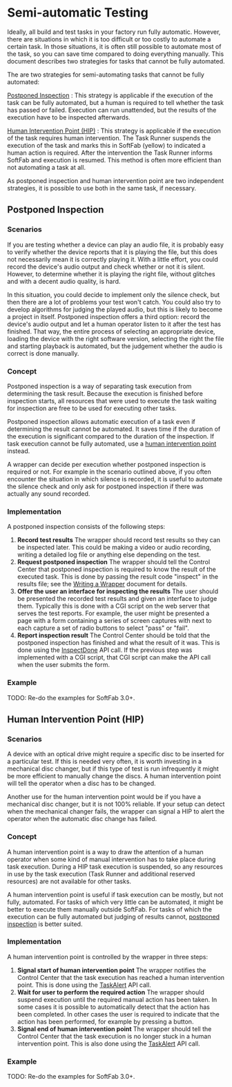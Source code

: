 # Semi-automatic Testing

Ideally, all build and test tasks in your factory run fully automatic. However, there are situations in which it is too difficult or too costly to automate a certain task. In those situations, it is often still possible to automate most of the task, so you can save time compared to doing everything manually. This document describes two strategies for tasks that cannot be fully automated.

The are two strategies for semi-automating tasks that cannot be fully automated:

<a href="#postponed">Postponed Inspection</a>
: This strategy is applicable if the execution of the task can be fully automated, but a human is required to tell whether the task has passed or failed. Execution can run unattended, but the results of the execution have to be inspected afterwards.

<a href="#hip">Human Intervention Point (HIP)</a>
:   This strategy is applicable if the execution of the task requires human intervention. The Task Runner suspends the execution of the task and marks this in SoftFab (yellow) to indicated a human action is required. After the intervention the Task Runner informs SoftFab and execution is resumed. This method is often more efficient than not automating a task at all.

As postponed inspection and human intervention point are two independent strategies, it is possible to use both in the same task, if necessary.

## Postponed Inspection<a id="postponed"></a>

### Scenarios

If you are testing whether a device can play an audio file, it is probably easy to verify whether the device reports that it is playing the file, but this does not necessarily mean it is correctly playing it. With a little effort, you could record the device's audio output and check whether or not it is silent. However, to determine whether it is playing the right file, without glitches and with a decent audio quality, is hard.

In this situation, you could decide to implement only the silence check, but then there are a lot of problems your test won't catch. You could also try to develop algorithms for judging the played audio, but this is likely to become a project in itself. Postponed inspection offers a third option: record the device's audio output and let a human operator listen to it after the test has finished. That way, the entire process of selecting an appropriate device, loading the device with the right software version, selecting the right the file and starting playback is automated, but the judgement whether the audio is correct is done manually.

### Concept

Postponed inspection is a way of separating task execution from determining the task result. Because the execution is finished before inspection starts, all resources that were used to execute the task waiting for inspection are free to be used for executing other tasks.

Postponed inspection allows automatic execution of a task even if determining the result cannot be automated. It saves time if the duration of the execution is significant compared to the duration of the inspection. If task execution cannot be fully automated, use a [human intervention point](#hip) instead.

A wrapper can decide per execution whether postponed inspection is required or not. For example in the scenario outlined above, if you often encounter the situation in which silence is recorded, it is useful to automate the silence check and only ask for postponed inspection if there was actually any sound recorded.

### Implementation

A postponed inspection consists of the following steps:

1.  **Record test results**
    The wrapper should record test results so they can be inspected later. This could be making a video or audio recording, writing a detailed log file or anything else depending on the test.
2.  **Request postponed inspection**
    The wrapper should tell the Control Center that postponed inspection is required to know the result of the executed task. This is done by passing the result code "inspect" in the results file; see the [Writing a Wrapper](../../reference/wrappers/#passing_results) document for details.
3.  **Offer the user an interface for inspecting the results**
    The user should be presented the recorded test results and given an interface to judge them. Typically this is done with a CGI script on the web server that serves the test reports. For example, the user might be presented a page with a form containing a series of screen captures with next to each capture a set of radio buttons to select "pass" or "fail".
4.  **Report inspection result**
    The Control Center should be told that the postponed inspection has finished and what the result of it was. This is done using the [InspectDone](../../reference/api/#InspectDone)  API call. If the previous step was implemented with a CGI script, that CGI script can make the API call when the user submits the form.

### Example

<p class="todo">
TODO: Re-do the examples for SoftFab 3.0+.<br/>
</p>

## Human Intervention Point (HIP)<a id="hip"></a>

### Scenarios

A device with an optical drive might require a specific disc to be inserted for a particular test. If this is needed very often, it is worth investing in a mechanical disc changer, but if this type of test is run infrequently it might be more efficient to manually change the discs. A human intervention point will tell the operator when a disc has to be changed.

Another use for the human intervention point would be if you have a mechanical disc changer, but it is not 100% reliable. If your setup can detect when the mechanical changer fails, the wrapper can signal a HIP to alert the operator when the automatic disc change has failed.

### Concept

A human intervention point is a way to draw the attention of a human operator when some kind of manual intervention has to take place during task execution. During a HIP task execution is suspended, so any resources in use by the task execution (Task Runner and additional reserved resources) are not available for other tasks.

A human intervention point is useful if task execution can be mostly, but not fully, automated. For tasks of which very little can be automated, it might be better to execute them manually outside SoftFab. For tasks of which the execution can be fully automated but judging of results cannot, [postponed inspection](#postponed) is better suited.

### Implementation

A human intervention point is controlled by the wrapper in three steps:

1.  **Signal start of human intervention point**
    The wrapper notifies the Control Center that the task execution has reached a human intervention point. This is done using the [TaskAlert](../../reference/api/#TaskAlert)  API call.
2.  **Wait for user to perform the required action**
    The wrapper should suspend execution until the required manual action has been taken. In some cases it is possible to automatically detect that the action has been completed. In other cases the user is required to indicate that the action has been performed, for example by pressing a button.
3.  **Signal end of human intervention point**
    The wrapper should tell the Control Center that the task execution is no longer stuck in a human intervention point. This is also done using the [TaskAlert](../../reference/api/#TaskAlert)  API call.

### Example

<p class="todo">
TODO: Re-do the examples for SoftFab 3.0+.<br/>
</p>
